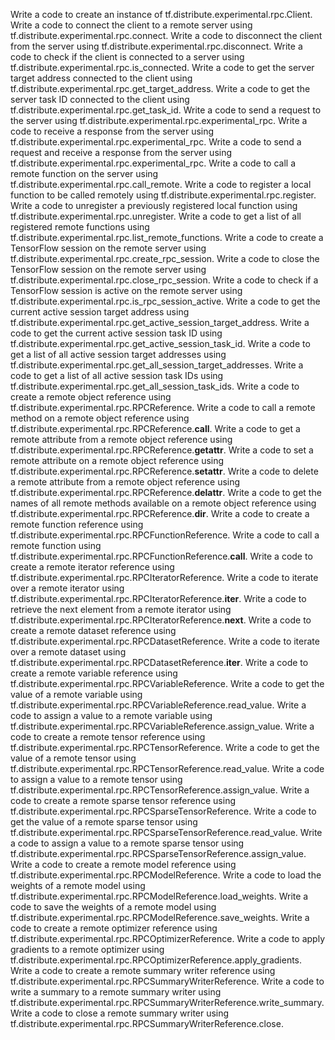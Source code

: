Write a code to create an instance of tf.distribute.experimental.rpc.Client.
Write a code to connect the client to a remote server using tf.distribute.experimental.rpc.connect.
Write a code to disconnect the client from the server using tf.distribute.experimental.rpc.disconnect.
Write a code to check if the client is connected to a server using tf.distribute.experimental.rpc.is_connected.
Write a code to get the server target address connected to the client using tf.distribute.experimental.rpc.get_target_address.
Write a code to get the server task ID connected to the client using tf.distribute.experimental.rpc.get_task_id.
Write a code to send a request to the server using tf.distribute.experimental.rpc.experimental_rpc.
Write a code to receive a response from the server using tf.distribute.experimental.rpc.experimental_rpc.
Write a code to send a request and receive a response from the server using tf.distribute.experimental.rpc.experimental_rpc.
Write a code to call a remote function on the server using tf.distribute.experimental.rpc.call_remote.
Write a code to register a local function to be called remotely using tf.distribute.experimental.rpc.register.
Write a code to unregister a previously registered local function using tf.distribute.experimental.rpc.unregister.
Write a code to get a list of all registered remote functions using tf.distribute.experimental.rpc.list_remote_functions.
Write a code to create a TensorFlow session on the remote server using tf.distribute.experimental.rpc.create_rpc_session.
Write a code to close the TensorFlow session on the remote server using tf.distribute.experimental.rpc.close_rpc_session.
Write a code to check if a TensorFlow session is active on the remote server using tf.distribute.experimental.rpc.is_rpc_session_active.
Write a code to get the current active session target address using tf.distribute.experimental.rpc.get_active_session_target_address.
Write a code to get the current active session task ID using tf.distribute.experimental.rpc.get_active_session_task_id.
Write a code to get a list of all active session target addresses using tf.distribute.experimental.rpc.get_all_session_target_addresses.
Write a code to get a list of all active session task IDs using tf.distribute.experimental.rpc.get_all_session_task_ids.
Write a code to create a remote object reference using tf.distribute.experimental.rpc.RPCReference.
Write a code to call a remote method on a remote object reference using tf.distribute.experimental.rpc.RPCReference.__call__.
Write a code to get a remote attribute from a remote object reference using tf.distribute.experimental.rpc.RPCReference.__getattr__.
Write a code to set a remote attribute on a remote object reference using tf.distribute.experimental.rpc.RPCReference.__setattr__.
Write a code to delete a remote attribute from a remote object reference using tf.distribute.experimental.rpc.RPCReference.__delattr__.
Write a code to get the names of all remote methods available on a remote object reference using tf.distribute.experimental.rpc.RPCReference.__dir__.
Write a code to create a remote function reference using tf.distribute.experimental.rpc.RPCFunctionReference.
Write a code to call a remote function using tf.distribute.experimental.rpc.RPCFunctionReference.__call__.
Write a code to create a remote iterator reference using tf.distribute.experimental.rpc.RPCIteratorReference.
Write a code to iterate over a remote iterator using tf.distribute.experimental.rpc.RPCIteratorReference.__iter__.
Write a code to retrieve the next element from a remote iterator using tf.distribute.experimental.rpc.RPCIteratorReference.__next__.
Write a code to create a remote dataset reference using tf.distribute.experimental.rpc.RPCDatasetReference.
Write a code to iterate over a remote dataset using tf.distribute.experimental.rpc.RPCDatasetReference.__iter__.
Write a code to create a remote variable reference using tf.distribute.experimental.rpc.RPCVariableReference.
Write a code to get the value of a remote variable using tf.distribute.experimental.rpc.RPCVariableReference.read_value.
Write a code to assign a value to a remote variable using tf.distribute.experimental.rpc.RPCVariableReference.assign_value.
Write a code to create a remote tensor reference using tf.distribute.experimental.rpc.RPCTensorReference.
Write a code to get the value of a remote tensor using tf.distribute.experimental.rpc.RPCTensorReference.read_value.
Write a code to assign a value to a remote tensor using tf.distribute.experimental.rpc.RPCTensorReference.assign_value.
Write a code to create a remote sparse tensor reference using tf.distribute.experimental.rpc.RPCSparseTensorReference.
Write a code to get the value of a remote sparse tensor using tf.distribute.experimental.rpc.RPCSparseTensorReference.read_value.
Write a code to assign a value to a remote sparse tensor using tf.distribute.experimental.rpc.RPCSparseTensorReference.assign_value.
Write a code to create a remote model reference using tf.distribute.experimental.rpc.RPCModelReference.
Write a code to load the weights of a remote model using tf.distribute.experimental.rpc.RPCModelReference.load_weights.
Write a code to save the weights of a remote model using tf.distribute.experimental.rpc.RPCModelReference.save_weights.
Write a code to create a remote optimizer reference using tf.distribute.experimental.rpc.RPCOptimizerReference.
Write a code to apply gradients to a remote optimizer using tf.distribute.experimental.rpc.RPCOptimizerReference.apply_gradients.
Write a code to create a remote summary writer reference using tf.distribute.experimental.rpc.RPCSummaryWriterReference.
Write a code to write a summary to a remote summary writer using tf.distribute.experimental.rpc.RPCSummaryWriterReference.write_summary.
Write a code to close a remote summary writer using tf.distribute.experimental.rpc.RPCSummaryWriterReference.close.
